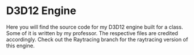 # D3D12 Engine
Here you will find the source code for my D3D12 engine built for a class.
Some of it is written by my professor. The respective files are credited accordingly.
Check out the Raytracing branch for the raytracing version of this engine.

